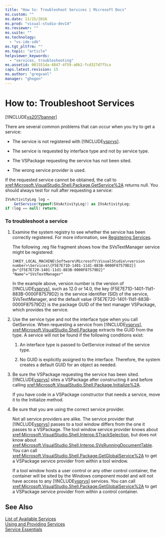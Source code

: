 ```yaml
---
title: "How to: Troubleshoot Services | Microsoft Docs"
ms.custom: ""
ms.date: 11/15/2016
ms.prod: "visual-studio-dev14"
ms.reviewer: ""
ms.suite: ""
ms.technology: 
  - "vs-ide-sdk"
ms.tgt_pltfrm: ""
ms.topic: "article"
helpviewer_keywords: 
  - "services, troubleshooting"
ms.assetid: 001551da-4847-4f59-a0b2-fcd327d7f5ca
caps.latest.revision: 15
ms.author: "gregvanl"
manager: "ghogen"
---
```

# How to: Troubleshoot Services
[!INCLUDE[vs2017banner](../includes/vs2017banner.md)]

There are several common problems that can occur when you try to get a service:  
  
-   The service is not registered with [!INCLUDE[vsprvs](../includes/vsprvs-md.md)].  
  
-   The service is requested by interface type and not by service type.  
  
-   The VSPackage requesting the service has not been sited.  
  
-   The wrong service provider is used.  
  
 If the requested service cannot be obtained, the call to <xref:Microsoft.VisualStudio.Shell.Package.GetService%2A> returns null. You should always test for null after requesting a service:  
  
```csharp  
IVsActivityLog log =   
    GetService(typeof(SVsActivityLog)) as IVsActivityLog;  
if (log == null) return;  
```  
  
### To troubleshoot a service  
  
1.  Examine the system registry to see whether the service has been correctly registered. For more information, see [Registering Services](../misc/registering-services.md).  
  
     The following .reg file fragment shows how the SVsTextManager service might be registered:  
  
    ```  
    [HKEY_LOCAL_MACHINE\Software\Microsoft\VisualStudio\<version number>\Services\{F5E7E71D-1401-11d1-883B-0000F87579D2}]  
    @="{F5E7E720-1401-11d1-883B-0000F87579D2}"  
    "Name"="SVsTextManager"  
    ```  
  
     In the example above, version number is the version of [!INCLUDE[vsprvs](../includes/vsprvs-md.md)], such as 12.0 or 14.0, the key {F5E7E71D-1401-11d1-883B-0000F87579D2} is the service identifier (SID) of the service, SVsTextManager, and the default value {F5E7E720-1401-11d1-883B-0000F87579D2} is the package GUID of the text manager VSPackage, which provides the service.  
  
2.  Use the service type and not the interface type when you call GetService. When requesting a service from [!INCLUDE[vsprvs](../includes/vsprvs-md.md)], <xref:Microsoft.VisualStudio.Shell.Package> extracts the GUID from the type. A service will not be found if the following conditions exist:  
  
    1.  An interface type is passed to GetService instead of the service type.  
  
    2.  No GUID is explicitly assigned to the interface. Therefore, the system creates a default GUID for an object as needed.  
  
3.  Be sure the VSPackage requesting the service has been sited. [!INCLUDE[vsprvs](../includes/vsprvs-md.md)] sites a VSPackage after constructing it and before calling <xref:Microsoft.VisualStudio.Shell.Package.Initialize%2A>.  
  
     If you have code in a VSPackage constructor that needs a service, move it to the Initialize method.  
  
4.  Be sure that you are using the correct service provider.  
  
     Not all service providers are alike. The service provider that [!INCLUDE[vsprvs](../includes/vsprvs-md.md)] passes to a tool window differs from the one it passes to a VSPackage. The tool window service provider knows about <xref:Microsoft.VisualStudio.Shell.Interop.STrackSelection>, but does not know about <xref:Microsoft.VisualStudio.Shell.Interop.SVsRunningDocumentTable>. You can call <xref:Microsoft.VisualStudio.Shell.Package.GetGlobalService%2A> to get a VSPackage service provider from within a tool window.  
  
     If a tool window hosts a user control or any other control container, the container will be sited by the Windows component model and will not have access to any [!INCLUDE[vsprvs](../includes/vsprvs-md.md)] services. You can call <xref:Microsoft.VisualStudio.Shell.Package.GetGlobalService%2A> to get a VSPackage service provider from within a control container.  
  
## See Also  
 [List of Available Services](../extensibility/internals/list-of-available-services.md)   
 [Using and Providing Services](../extensibility/using-and-providing-services.md)   
 [Service Essentials](../extensibility/internals/service-essentials.md)

